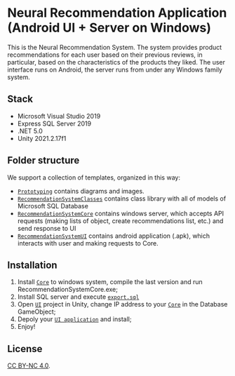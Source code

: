 # Neural Recommendation Application (Android UI + Server on Windows)

This is the Neural Recommendation System. 
The system provides product recommendations for each user based on their previous reviews, 
in particular,  based on the characteristics of the products they liked.
The user interface runs on Android, the server runs from under any Windows family system.

## Stack

- Microsoft Visual Studio 2019
- Express SQL Server 2019
- .NET 5.0
- Unity 2021.2.17f1

## Folder structure

We support a collection of templates, organized in this way:

- [`Prototyping`](./Prototyping) contains diagrams and images.
- [`RecommendationSystemClasses`](./RecommendationSystemClasses) contains 
  class library with all of models of Microsoft SQL Database
- [`RecommendationSystemCore`](./RecommendationSystemCore) contains windows server,
  which accepts API requests (making lists of object, create recommendations list, etc.) and 
  send response to UI
- [`RecommendationSystemUI`](./RecommendationSystemUI) contains android application (.apk),
  which interacts with user and making requests to Core.

## Installation

1. Install [`Core`](./RecommendationSystemCore) to windows system, compile the last version 
   and run RecommendationSystemCore.exe;
2. Install SQL server and execute [`export.sql`](./Prototyping/export.sql)
2. Open [`UI`](./RecommendationSystemUI) project in Unity, change IP address to your [`Core`](./RecommendationSystemCore) in the Database GameObject;
3. Depoly your [`UI application`](./RecommendationSystemUI) and install;
4. Enjoy!

## License

[CC BY-NC 4.0](./LICENSE).